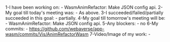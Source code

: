 1-I have been working on: - WasmAnimRefactor: Make JSON config api.
2-My goal till today's meeting was: - As above.
3-I succeeded/failed/partially succeeded in this goal: - partially.
4-My goal till tomorrow's meeting will be: - WasmAnimRefactor: Make JSON config api.
5-Any blockers: - no
6-My commits: - https://github.com/webaverse/app-wasm/commits/Vis/AnimRefactorWasm
7-Video/Image of my work: - 